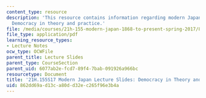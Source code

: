 ```yaml
---
content_type: resource
description: 'This resource contains information regarding modern Japan lecture slides:
  Democracy in theory and practice.'
file: /media/courses/21h-155-modern-japan-1868-to-present-spring-2017/862dd69ad13ca80dd32ec265f96e3b4a_MIT21H_155S17_Democracy.pdf
file_type: application/pdf
learning_resource_types:
- Lecture Notes
ocw_type: OCWFile
parent_title: Lecture Slides
parent_type: CourseSection
parent_uid: 6077ab2e-fcd7-89f4-7bab-091926a966bc
resourcetype: Document
title: '21H.155S17 Modern Japan Lecture Slides: Democracy in Theory and Practice'
uid: 862dd69a-d13c-a80d-d32e-c265f96e3b4a
---
```

